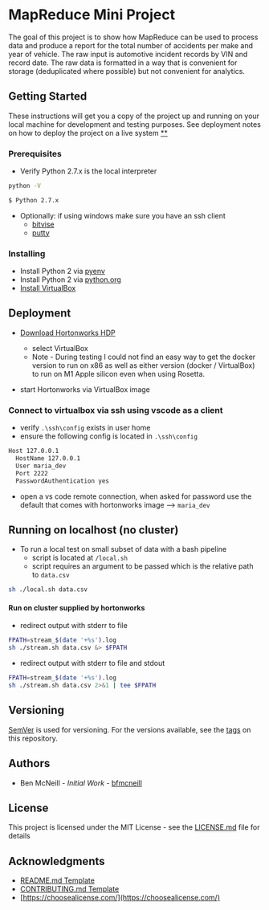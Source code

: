 # MapReduce Mini Project

The goal of this project is to show how MapReduce can be used to process data and produce a report for the total number of accidents per make and year of vehicle. The raw input is automotive incident records by VIN and record date. The raw data is formatted in a way that is convenient for storage (deduplicated where possible) but not convenient for analytics.

## Getting Started

These instructions will get you a copy of the project up and running on your local machine for development and testing purposes. See deployment notes on how to deploy the project on a live system [\*\*](#deployment)

### Prerequisites

- Verify Python 2.7.x is the local interpreter

```bash
python -V

$ Python 2.7.x
```

- Optionally: if using windows make sure you have an ssh client
  - [bitvise](https://www.bitvise.com/ssh-client-download)
  - [putty](https://www.putty.org/)

### Installing

- Install Python 2 via [pyenv](https://github.com/pyenv/pyenv)
- Install Python 2 via [python.org](https://www.python.org/)
- [Install VirtualBox](https://www.virtualbox.org/wiki/Downloads)


## Deployment

- [Download Hortonworks HDP](https://www.cloudera.com/downloads/hortonworks-sandbox/hdp.html)

  - select VirtualBox
  - Note - During testing I could not find an easy way to get the docker version to run on x86 as well as either version (docker / VirtualBox) to run on M1 Apple silicon even when using Rosetta.

- start Hortonworks via VirtualBox image

### Connect to virtualbox via ssh using vscode as a client

- verify `.\ssh\config` exists in user home
- ensure the following config is located in  `.\ssh\config`

```bash
Host 127.0.0.1
  HostName 127.0.0.1
  User maria_dev
  Port 2222
  PasswordAuthentication yes
```

- open a vs code remote connection, when asked for password use the default that comes with hortonworks image --> `maria_dev`

## Running on localhost (no cluster)

- To run a local test on small subset of data with a bash pipeline
  - script is located at `/local.sh`
  - script requires an argument to be passed which is the relative path to `data.csv`

```bash
sh ./local.sh data.csv
```

#### Run on cluster supplied by hortonworks

- redirect output with stderr to file

```bash
FPATH=stream_$(date '+%s').log
sh ./stream.sh data.csv &> $FPATH
```

- redirect output with stderr to file and stdout

```bash
FPATH=stream_$(date '+%s').log
sh ./stream.sh data.csv 2>&1 | tee $FPATH
```

## Versioning

[SemVer](https://semver.org/) is used for versioning. For the versions available, see the [tags](https://github.com/bfmcneill/hadoop-mini-project/tags) on this repository.

## Authors

- Ben McNeill - _Initial Work_ - [bfmcneill](https://github.com/bfmcneill)

## License

This project is licensed under the MIT License - see the [LICENSE.md](LICENSE.md) file for details

## Acknowledgments

- [README.md Template](https://gist.github.com/PurpleBooth/109311bb0361f32d87a2)
- [CONTRIBUTING.md Template](https://gist.github.com/PurpleBooth/b24679402957c63ec426)
- [https://choosealicense.com/](https://choosealicense.com/)
